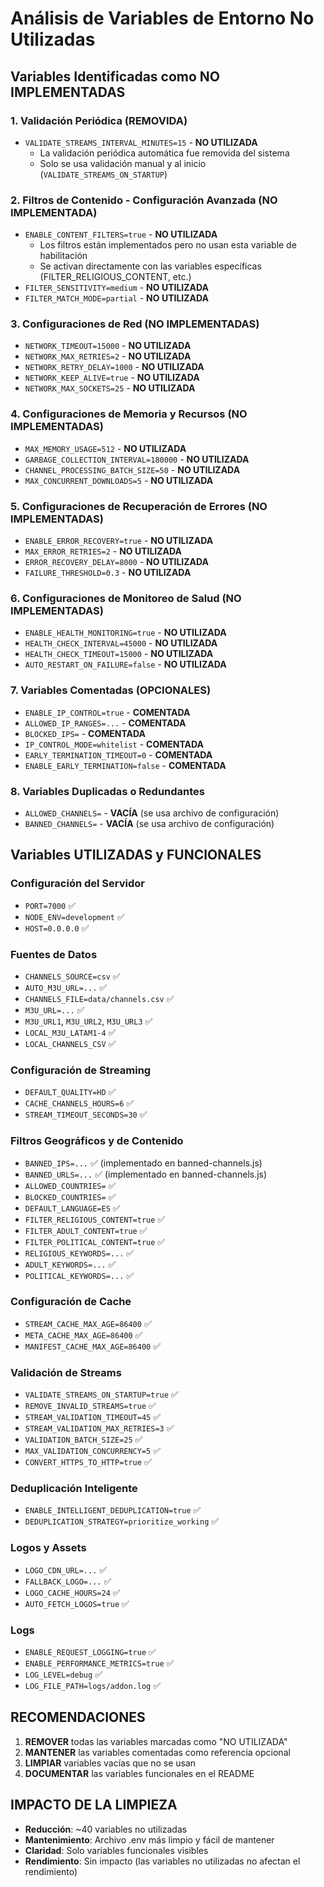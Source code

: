 # Análisis de Variables de Entorno No Utilizadas

## Variables Identificadas como NO IMPLEMENTADAS

### 1. Validación Periódica (REMOVIDA)
- `VALIDATE_STREAMS_INTERVAL_MINUTES=15` - **NO UTILIZADA**
  - La validación periódica automática fue removida del sistema
  - Solo se usa validación manual y al inicio (`VALIDATE_STREAMS_ON_STARTUP`)

### 2. Filtros de Contenido - Configuración Avanzada (NO IMPLEMENTADA)
- `ENABLE_CONTENT_FILTERS=true` - **NO UTILIZADA**
  - Los filtros están implementados pero no usan esta variable de habilitación
  - Se activan directamente con las variables específicas (FILTER_RELIGIOUS_CONTENT, etc.)
- `FILTER_SENSITIVITY=medium` - **NO UTILIZADA**
- `FILTER_MATCH_MODE=partial` - **NO UTILIZADA**

### 3. Configuraciones de Red (NO IMPLEMENTADAS)
- `NETWORK_TIMEOUT=15000` - **NO UTILIZADA**
- `NETWORK_MAX_RETRIES=2` - **NO UTILIZADA**
- `NETWORK_RETRY_DELAY=1000` - **NO UTILIZADA**
- `NETWORK_KEEP_ALIVE=true` - **NO UTILIZADA**
- `NETWORK_MAX_SOCKETS=25` - **NO UTILIZADA**

### 4. Configuraciones de Memoria y Recursos (NO IMPLEMENTADAS)
- `MAX_MEMORY_USAGE=512` - **NO UTILIZADA**
- `GARBAGE_COLLECTION_INTERVAL=180000` - **NO UTILIZADA**
- `CHANNEL_PROCESSING_BATCH_SIZE=50` - **NO UTILIZADA**
- `MAX_CONCURRENT_DOWNLOADS=5` - **NO UTILIZADA**

### 5. Configuraciones de Recuperación de Errores (NO IMPLEMENTADAS)
- `ENABLE_ERROR_RECOVERY=true` - **NO UTILIZADA**
- `MAX_ERROR_RETRIES=2` - **NO UTILIZADA**
- `ERROR_RECOVERY_DELAY=8000` - **NO UTILIZADA**
- `FAILURE_THRESHOLD=0.3` - **NO UTILIZADA**

### 6. Configuraciones de Monitoreo de Salud (NO IMPLEMENTADAS)
- `ENABLE_HEALTH_MONITORING=true` - **NO UTILIZADA**
- `HEALTH_CHECK_INTERVAL=45000` - **NO UTILIZADA**
- `HEALTH_CHECK_TIMEOUT=15000` - **NO UTILIZADA**
- `AUTO_RESTART_ON_FAILURE=false` - **NO UTILIZADA**

### 7. Variables Comentadas (OPCIONALES)
- `ENABLE_IP_CONTROL=true` - **COMENTADA**
- `ALLOWED_IP_RANGES=...` - **COMENTADA**
- `BLOCKED_IPS=` - **COMENTADA**
- `IP_CONTROL_MODE=whitelist` - **COMENTADA**
- `EARLY_TERMINATION_TIMEOUT=0` - **COMENTADA**
- `ENABLE_EARLY_TERMINATION=false` - **COMENTADA**

### 8. Variables Duplicadas o Redundantes
- `ALLOWED_CHANNELS=` - **VACÍA** (se usa archivo de configuración)
- `BANNED_CHANNELS=` - **VACÍA** (se usa archivo de configuración)

## Variables UTILIZADAS y FUNCIONALES

### Configuración del Servidor
- `PORT=7000` ✅
- `NODE_ENV=development` ✅
- `HOST=0.0.0.0` ✅

### Fuentes de Datos
- `CHANNELS_SOURCE=csv` ✅
- `AUTO_M3U_URL=...` ✅
- `CHANNELS_FILE=data/channels.csv` ✅
- `M3U_URL=...` ✅
- `M3U_URL1`, `M3U_URL2`, `M3U_URL3` ✅
- `LOCAL_M3U_LATAM1-4` ✅
- `LOCAL_CHANNELS_CSV` ✅

### Configuración de Streaming
- `DEFAULT_QUALITY=HD` ✅
- `CACHE_CHANNELS_HOURS=6` ✅
- `STREAM_TIMEOUT_SECONDS=30` ✅

### Filtros Geográficos y de Contenido
- `BANNED_IPS=...` ✅ (implementado en banned-channels.js)
- `BANNED_URLS=...` ✅ (implementado en banned-channels.js)
- `ALLOWED_COUNTRIES=` ✅
- `BLOCKED_COUNTRIES=` ✅
- `DEFAULT_LANGUAGE=ES` ✅
- `FILTER_RELIGIOUS_CONTENT=true` ✅
- `FILTER_ADULT_CONTENT=true` ✅
- `FILTER_POLITICAL_CONTENT=true` ✅
- `RELIGIOUS_KEYWORDS=...` ✅
- `ADULT_KEYWORDS=...` ✅
- `POLITICAL_KEYWORDS=...` ✅

### Configuración de Cache
- `STREAM_CACHE_MAX_AGE=86400` ✅
- `META_CACHE_MAX_AGE=86400` ✅
- `MANIFEST_CACHE_MAX_AGE=86400` ✅

### Validación de Streams
- `VALIDATE_STREAMS_ON_STARTUP=true` ✅
- `REMOVE_INVALID_STREAMS=true` ✅
- `STREAM_VALIDATION_TIMEOUT=45` ✅
- `STREAM_VALIDATION_MAX_RETRIES=3` ✅
- `VALIDATION_BATCH_SIZE=25` ✅
- `MAX_VALIDATION_CONCURRENCY=5` ✅
- `CONVERT_HTTPS_TO_HTTP=true` ✅

### Deduplicación Inteligente
- `ENABLE_INTELLIGENT_DEDUPLICATION=true` ✅
- `DEDUPLICATION_STRATEGY=prioritize_working` ✅

### Logos y Assets
- `LOGO_CDN_URL=...` ✅
- `FALLBACK_LOGO=...` ✅
- `LOGO_CACHE_HOURS=24` ✅
- `AUTO_FETCH_LOGOS=true` ✅

### Logs
- `ENABLE_REQUEST_LOGGING=true` ✅
- `ENABLE_PERFORMANCE_METRICS=true` ✅
- `LOG_LEVEL=debug` ✅
- `LOG_FILE_PATH=logs/addon.log` ✅

## RECOMENDACIONES

1. **REMOVER** todas las variables marcadas como "NO UTILIZADA"
2. **MANTENER** las variables comentadas como referencia opcional
3. **LIMPIAR** variables vacías que no se usan
4. **DOCUMENTAR** las variables funcionales en el README

## IMPACTO DE LA LIMPIEZA

- **Reducción**: ~40 variables no utilizadas
- **Mantenimiento**: Archivo .env más limpio y fácil de mantener
- **Claridad**: Solo variables funcionales visibles
- **Rendimiento**: Sin impacto (las variables no utilizadas no afectan el rendimiento)